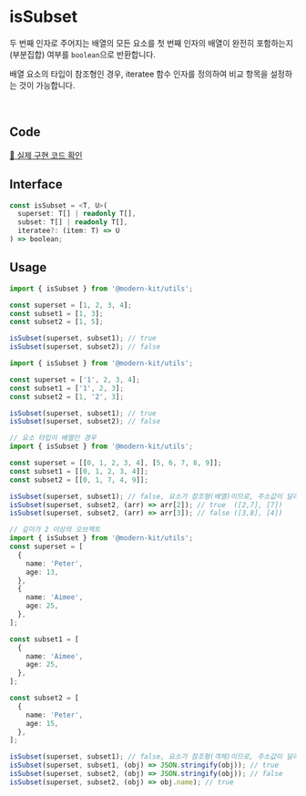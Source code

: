 # isSubset

두 번째 인자로 주어지는 배열의 모든 요소를 첫 번째 인자의 배열이 완전히 포함하는지(부분집합) 여부를 `boolean`으로 반환합니다.

배열 요소의 타입이 참조형인 경우, iteratee 함수 인자를 정의하여 비교 항목을 설정하는 것이 가능합니다.

<br />



## Code
[🔗 실제 구현 코드 확인](https://github.com/modern-agile-team/modern-kit/blob/main/packages/utils/src/validator/isSubset/index.ts)

## Interface
```ts title="typescript"
const isSubset = <T, U>(
  superset: T[] | readonly T[],
  subset: T[] | readonly T[],
  iteratee?: (item: T) => U
) => boolean;
```

## Usage
```ts title="typescript"
import { isSubset } from '@modern-kit/utils';

const superset = [1, 2, 3, 4];
const subset1 = [1, 3];
const subset2 = [1, 5];

isSubset(superset, subset1); // true
isSubset(superset, subset2); // false
```

```ts title="typescript"
import { isSubset } from '@modern-kit/utils';

const superset = ['1', 2, 3, 4];
const subset1 = ['1', 2, 3];
const subset2 = [1, '2', 3];

isSubset(superset, subset1); // true
isSubset(superset, subset2); // false
```

```ts title="typescript"
// 요소 타입이 배열인 경우
import { isSubset } from '@modern-kit/utils';

const superset = [[0, 1, 2, 3, 4], [5, 6, 7, 8, 9]];
const subset1 = [[0, 1, 2, 3, 4]];
const subset2 = [[0, 1, 7, 4, 9]];

isSubset(superset, subset1); // false, 요소가 참조형(배열)이므로, 주소값이 달라 false를 반환한다.
isSubset(superset, subset2, (arr) => arr[2]); // true  ([2,7], [7])
isSubset(superset, subset2, (arr) => arr[3]); // false ([3,8], [4])
```

```ts title="typescript
// 깊이가 2 이상의 오브젝트
import { isSubset } from '@modern-kit/utils';
const superset = [
  {
    name: 'Peter',
    age: 13,
  },
  {
    name: 'Aimee',
    age: 25,
  },
];

const subset1 = [
  {
    name: 'Aimee',
    age: 25,
  },
];

const subset2 = [
  {
    name: 'Peter',
    age: 15,
  },
];

isSubset(superset, subset1); // false, 요소가 참조형(객체)이므로, 주소값이 달라 false를 반환한다
isSubset(superset, subset1, (obj) => JSON.stringify(obj)); // true
isSubset(superset, subset2, (obj) => JSON.stringify(obj)); // false
isSubset(superset, subset2, (obj) => obj.name); // true
